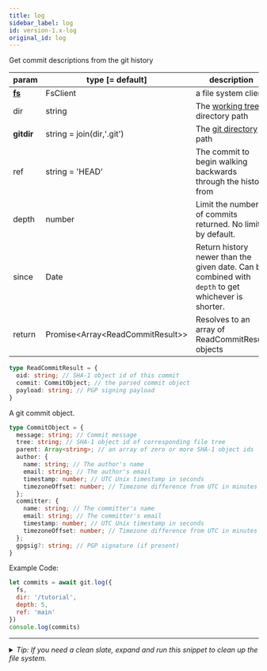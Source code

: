 ```yaml
---
title: log
sidebar_label: log
id: version-1.x-log
original_id: log
---
```


Get commit descriptions from the git history

| param          | type [= default]                     | description                                                                                         |
| -------------- | ------------------------------------ | --------------------------------------------------------------------------------------------------- |
| [**fs**](./fs) | FsClient                             | a file system client                                                                                |
| dir            | string                               | The [working tree](dir-vs-gitdir.md) directory path                                                 |
| **gitdir**     | string = join(dir,'.git')            | The [git directory](dir-vs-gitdir.md) path                                                          |
| ref            | string = 'HEAD'                      | The commit to begin walking backwards through the history from                                      |
| depth          | number                               | Limit the number of commits returned. No limit by default.                                          |
| since          | Date                                 | Return history newer than the given date. Can be combined with `depth` to get whichever is shorter. |
| return         | Promise\<Array\<ReadCommitResult\>\> | Resolves to an array of ReadCommitResult objects                                                    |

```ts
type ReadCommitResult = {
  oid: string; // SHA-1 object id of this commit
  commit: CommitObject; // the parsed commit object
  payload: string; // PGP signing payload
}
```

A git commit object.

```ts
type CommitObject = {
  message: string; // Commit message
  tree: string; // SHA-1 object id of corresponding file tree
  parent: Array<string>; // an array of zero or more SHA-1 object ids
  author: {
    name: string; // The author's name
    email: string; // The author's email
    timestamp: number; // UTC Unix timestamp in seconds
    timezoneOffset: number; // Timezone difference from UTC in minutes
  };
  committer: {
    name: string; // The committer's name
    email: string; // The committer's email
    timestamp: number; // UTC Unix timestamp in seconds
    timezoneOffset: number; // Timezone difference from UTC in minutes
  };
  gpgsig?: string; // PGP signature (if present)
}
```

Example Code:

```js live
let commits = await git.log({
  fs,
  dir: '/tutorial',
  depth: 5,
  ref: 'main'
})
console.log(commits)
```


---

<details>
<summary><i>Tip: If you need a clean slate, expand and run this snippet to clean up the file system.</i></summary>

```js live
window.fs = new LightningFS('fs', { wipe: true })
window.pfs = window.fs.promises
console.log('done')
```
</details>

<script>
(function rewriteEditLink() {
  const el = document.querySelector('a.edit-page-link.button');
  if (el) {
    el.href = 'https://github.com/isomorphic-git/isomorphic-git/edit/main/src/api/log.js';
  }
})();
</script>
